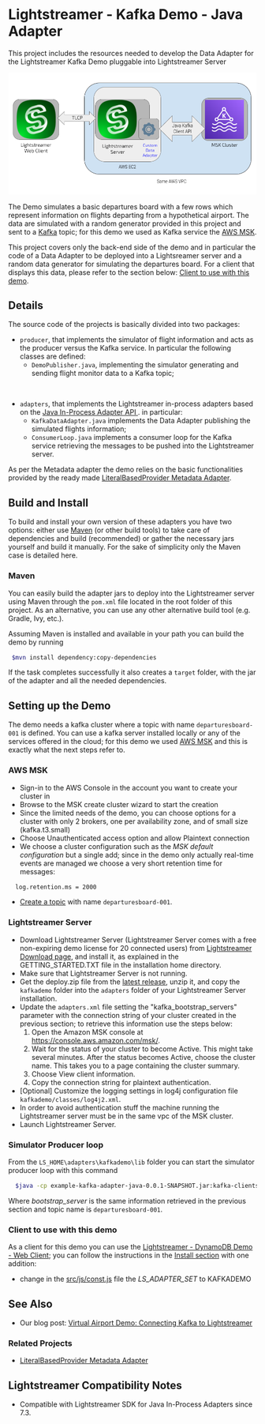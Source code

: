 # Lightstreamer - Kafka Demo - Java Adapter

This project includes the resources needed to develop the Data Adapter for the Lightstreamer Kafka Demo pluggable into Lightstreamer Server 

![Infrastructure](infrastructure.png)<br>

The Demo simulates a basic departures board with a few rows which represent information on flights departing from a hypothetical airport.
The data are simulated with a random generator provided in this project and sent to a [Kafka](https://kafka.apache.org/) topic; for this demo we used as Kafka service the [AWS MSK](https://aws.amazon.com/msk/?nc2=type_a).

This project covers only the back-end side of the demo and in particular the code of a Data Adapter to be deployed into a Lightsreamer server and a random data generator for simulating the departures board. For a client that displays this data, please refer to the section below: [Client to use with this demo](https://github.com/Lightstreamer/Lightstreamer-example-Kafka-adapter-java#client-to-use-with-this-demo).

## Details

The source code of the projects is basically divided into two packages: 

- `producer`, that implements the simulator of flight information and acts as the producer versus the Kafka service. In particular the following classes are defined:
    - `DemoPublisher.java`, implementing the simulator generating and sending flight monitor data to a Kafka topic;

<br>

- `adapters`, that implements the Lightstreamer in-process adapters based on the [Java In-Process Adapter API ](https://sdk.lightstreamer.com/ls-adapter-inprocess/7.3.1/api/index.html). in particular:
    - `KafkaDataAdapter.java` implements the Data Adapter publishing the simulated flights information;
    - `ConsumerLoop.java` implements a consumer loop for the Kafka service retrieving the messages to be pushed into the Lightstreamer server.

As per the Metadata adapter the demo relies on the basic functionalities provided by the ready made  [LiteralBasedProvider Metadata Adapter](https://github.com/Lightstreamer/Lightstreamer-lib-adapter-java-inprocess#literalbasedprovider-metadata-adapter).

## Build and Install

To build and install your own version of these adapters you have two options:
either use [Maven](https://maven.apache.org/) (or other build tools) to take care of dependencies and build (recommended) or gather the necessary jars yourself and build it manually.
For the sake of simplicity only the Maven case is detailed here.

### Maven

You can easily build the adapter jars to deploy into the Lightstreamer server using Maven through the `pom.xml` file located in the root folder of this project. As an alternative, you can use any other alternative build tool (e.g. Gradle, Ivy, etc.).

Assuming Maven is installed and available in your path you can build the demo by running
```sh 
 $mvn install dependency:copy-dependencies 
```

If the task completes successfully it also creates a `target` folder, with the jar of the adapter and all the needed dependencies.

## Setting up the Demo

The demo needs a kafka cluster where a topic with name `departuresboard-001` is defined. You can use a kafka server installed locally or any of the services offered in the cloud; for this demo we used [AWS MSK](https://aws.amazon.com/msk/?nc2=type_a) and this is exactly what the next steps refer to. 

### AWS MSK

 - Sign-in to the AWS Console in the account you want to create your cluster in 
 - Browse to the MSK create cluster wizard to start the creation 
 - Since the limited needs of the demo, you can choose options for a cluster with only 2 brokers, one per availability zone, and of small size (kafka.t3.small)
 - Choose Unauthenticated access option and allow Plaintext connection
 - We choose a cluster configuration such as the *MSK default configuration* but a single add; since in the demo only actually real-time events are managed we choose a very short retention time for messages:

```sh 
  log.retention.ms = 2000
```

 - [Create a topic](https://docs.aws.amazon.com/msk/latest/developerguide/create-topic.html) with name `departuresboard-001`.

### Lightstreamer Server

 - Download Lightstreamer Server (Lightstreamer Server comes with a free non-expiring demo license for 20 connected users) from [Lightstreamer Download page](https://lightstreamer.com/download/), and install it, as explained in the GETTING_STARTED.TXT file in the installation home directory.
 - Make sure that Lightstreamer Server is not running.
 - Get the deploy.zip file from the [latest release](https://github.com/Lightstreamer/Lightstreamer-example-Kafka-adapter-java/releases), unzip it, and copy the `kafkademo` folder into the `adapters` folder of your Lightstreamer Server installation.
 - Update the `adapters.xml` file setting the "kafka_bootstrap_servers" parameter with the connection string of your cluster created in the previous section; to retrieve this information use the steps below:
    1. Open the Amazon MSK console at https://console.aws.amazon.com/msk/.
    2. Wait for the status of your cluster to become Active. This might take several minutes. After the status becomes Active, choose the cluster name. This takes you to a page containing the cluster summary.
    3. Choose View client information.
    4. Copy the connection string for plaintext authentication.
 - [Optional] Customize the logging settings in log4j configuration file `kafkademo/classes/log4j2.xml`.
 - In order to avoid authentication stuff the machine running the Lightstreamer server must be in the same vpc of the MSK cluster.
 - Launch Lightstreamer Server.

### Simulator Producer loop

From the `LS_HOME\adapters\kafkademo\lib` folder you can start the simulator producer loop with this command 

```sh 
  $java -cp example-kafka-adapter-java-0.0.1-SNAPSHOT.jar:kafka-clients-3.2.2.jar:log4j-api-2.18.0.jar:log4j-core-2.18.0.jar:lz4-java-1.8.0.jar:snappy-java-1.1.8.4:slf4j-api-2.0.1.jar com.lightstreamer.examples.kafkademo.producer.DemoPublisher boostrap_server topic_name
```

Where *bootstrap_server* is the same information retrieved in the previous section and topic name is `departuresboard-001`.

### Client to use with this demo

As a client for this demo you can use the [Lightstreamer - DynamoDB Demo - Web Client](https://github.com/Lightstreamer/Lightstreamer-example-DynamoDB-client-javascript); you can follow the instructions in the [Install section](https://github.com/Lightstreamer/Lightstreamer-example-DynamoDB-client-javascript#install) with one addition:

 - change in the [src/js/const.js](https://github.com/Lightstreamer/Lightstreamer-example-DynamoDB-client-javascript/blob/master/src/js/const.js) file the *LS_ADAPTER_SET* to KAFKADEMO

## See Also

* Our blog post: [Virtual Airport Demo: Connecting Kafka to Lightstreamer](https://blog.lightstreamer.com/2023/03/virtual-airport-demo-connecting-kafka.html)

### Related Projects

* [LiteralBasedProvider Metadata Adapter](https://github.com/Lightstreamer/Lightstreamer-lib-adapter-java-inprocess#literalbasedprovider-metadata-adapter)

## Lightstreamer Compatibility Notes

- Compatible with Lightstreamer SDK for Java In-Process Adapters since 7.3.